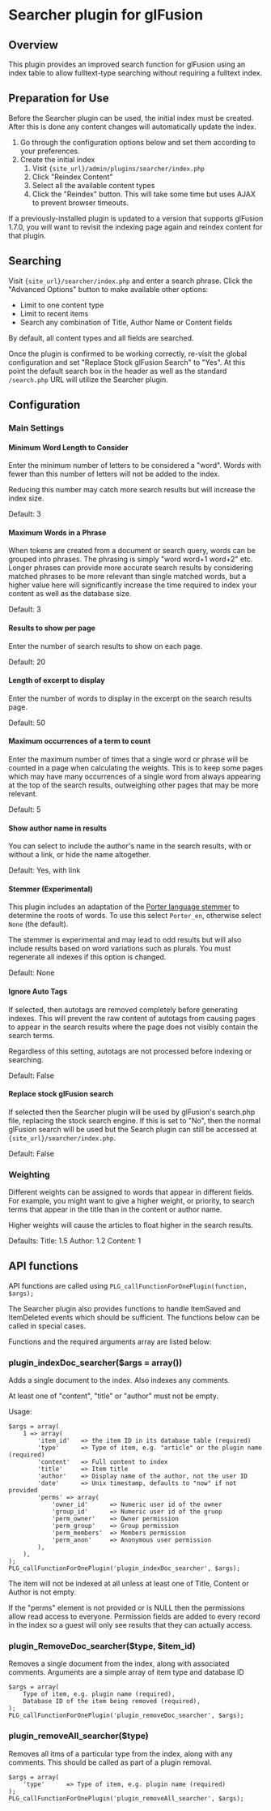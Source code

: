 # Searcher plugin for glFusion
## Overview
This plugin provides an improved search function for glFusion
using an index table to allow fulltext-type searching without
requiring a fulltext index.

## Preparation for Use
Before the Searcher plugin can be used, the initial index must be created.
After this is done any content changes will automatically update the index.

1. Go through the configuration options below and set them according to your preferences.
1. Create the initial index
    1. Visit `{site_url}/admin/plugins/searcher/index.php`
    1. Click "Reindex Content"
    1. Select all the available content types
    1. Click the "Reindex" button. This will take some time but uses AJAX to prevent browser timeouts.

If a previously-installed plugin is updated to a version that supports glFusion 1.7.0, you will want to revisit the indexing page again and reindex content for that plugin.

## Searching
Visit `{site_url}/searcher/index.php` and enter a search phrase.
Click the "Advanced Options" button to make available other options:
* Limit to one content type
* Limit to recent items
* Search any combination of Title, Author Name or Content fields

By default, all content types and all fields are searched.

Once the plugin is confirmed to be working correctly, re-visit the global configuration and set "Replace Stock glFusion Search" to "Yes".
At this point the default search box in the header as well as the standard `/search.php` URL will utilize the Searcher plugin.

## Configuration
### Main Settings
#### Minimum Word Length to Consider
Enter the minimum number of letters to be considered a "word". Words with fewer
than this number of letters will not be added to the index.

Reducing this number may catch more search results but will increase the index size.

Default: 3

#### Maximum Words in a Phrase
When tokens are created from a document or search query, words can be grouped
into phrases. The phrasing is simply "word word+1 word+2" etc. Longer phrases
can provide more accurate search results by considering matched phrases to be
more relevant than single matched words, but a higher value here will significantly
increase the time required to index your content as well as the database size.

Default: 3

#### Results to show per page
Enter the number of search results to show on each page.

Default: 20

#### Length of excerpt to display
Enter the number of words to display in the excerpt on the search results page.

Default: 50

#### Maximum occurrences of a term to count
Enter the maximum number of times that a single word or phrase will be counted
in a page when calculating the weights. This is to keep some pages which may
have many occurrences of a single word from always appearing at the top of the
search results, outweighing other pages that may be more relevant.

Default: 5

#### Show author name in results
You can select to include the author's name in the search results, with or
without a link, or hide the name altogether.

Default: Yes, with link

#### Stemmer (Experimental)
This plugin includes an adaptation of the [Porter language stemmer](https://tartarus.org/martin/PorterStemmer/index.html)
to determine the roots of words. To use this select `Porter_en`, otherwise
select `None` (the default).

The stemmer is experimental and may lead to odd results but will also include
results based on word variations such as plurals. You must regenerate all
indexes if this option is changed.

Default: None

#### Ignore Auto Tags
If selected, then autotags are removed completely before generating indexes.
This will prevent the raw content of autotags from causing pages to appear
in the search results where the page does not visibly contain the search terms.

Regardless of this setting, autotags are not processed before indexing or searching.

Default: False

#### Replace stock glFusion search
If selected then the Searcher plugin will be used by glFusion's search.php file,
replacing the stock search engine. If this is set to "No", then the normal
glFusion search will be used but the Search plugin can still be accessed at
`{site_url}/searcher/index.php`.

Default: False

### Weighting
Different weights can be assigned to words that appear in different fields.
For example, you might want to give a higher weight, or priority, to search
terms that appear in the title than in the content or author name.

Higher weights will cause the articles to float higher in the search results.

Defaults:
    Title: 1.5
    Author: 1.2
    Content: 1

## API functions
API functions are called using ```PLG_callFunctionForOnePlugin(function, $args);```

The Searcher plugin also provides functions to handle ItemSaved and ItemDeleted
events which should be sufficient. The functions below can be called in special
cases.

Functions and the required arguments array are listed below:

### plugin_indexDoc_searcher($args = array())
Adds a single document to the index. Also indexes any comments.

At least one of "content", "title" or "author" must not be empty.

Usage:
```
$args = array(
    1 => array(
        'item_id'   => the item ID in its database table (required)
        'type'      => Type of item, e.g. "article" or the plugin name (required)
        'content'   => Full content to index
        'title'     => Item title
        'author'    => Display name of the author, not the user ID
        'date'      => Unix timestamp, defaults to "now" if not provided
        'perms' => array(
            'owner_id'      => Numeric user id of the owner
            'group_id'      => Numeric user id of the gruop
            'perm_owner'    => Owner permission
            'perm_group'    => Group permission
            'perm_members'  => Members permission
            'perm_anon'     => Anonymous user permission
        ),
    ),
);
PLG_callFunctionForOnePlugin('plugin_indexDoc_searcher', $args);
```
The item will not be indexed at all unless at least one of Title, Content or
Author is not empty.

If the "perms" element is not provided or is NULL then the permissions allow read access to everyone.
Permission fields are added to every record in the index so a guest will only see results that
they can actually access.

### plugin_RemoveDoc_searcher($type, $item_id)
Removes a single document from the index, along with associated comments.
Arguments are a simple array of item type and database ID
```
$args = array(
    Type of item, e.g. plugin name (required),
    Database ID of the item being removed (required),
);
PLG_callFunctionForOnePlugin('plugin_removeDoc_searcher', $args);
```

### plugin_removeAll_searcher($type)
Removes all itms of a particular type from the index, along with any comments.
This should be called as part of a plugin removal.
```
$args = array(
    'type'      => Type of item, e.g. plugin name (required)
);
PLG_callFunctionForOnePlugin('plugin_removeAll_searcher', $args);
```

